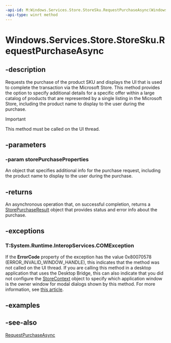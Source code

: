```yaml
---
-api-id: M:Windows.Services.Store.StoreSku.RequestPurchaseAsync(Windows.Services.Store.StorePurchaseProperties)
-api-type: winrt method
---
```


<!-- Method syntax
public Windows.Foundation.IAsyncOperation<Windows.Services.Store.StorePurchaseResult> RequestPurchaseAsync(Windows.Services.Store.StorePurchaseProperties storePurchaseProperties)
-->

# Windows.Services.Store.StoreSku.RequestPurchaseAsync

## -description
Requests the purchase of the product SKU and displays the UI that is used to complete the transaction via the Microsoft Store. This method provides the option to specify additional details for a specific offer within a large catalog of products that are represented by a single listing in the Microsoft Store, including the product name to display to the user during the purchase.

> [!IMPORTANT]
> This method must be called on the UI thread.

## -parameters
### -param storePurchaseProperties
An object that specifies additional info for the purchase request, including the product name to display to the user during the purchase.

## -returns
An asynchronous operation that, on successful completion, returns a [StorePurchaseResult](storepurchaseresult.md) object that provides status and error info about the purchase.

## -exceptions
### T:System.Runtime.InteropServices.COMException

If the **ErrorCode** property of the exception has the value 0x80070578 (ERROR_INVALID_WINDOW_HANDLE), this indicates that the method was not called on the UI thread. If you are calling this method in a desktop application that uses the Desktop Bridge, this can also indicate that you did not configure the [StoreContext](storecontext.md) object to specify which application window is the owner window for modal dialogs shown by this method. For more information, see [this article](/windows/uwp/monetize/in-app-purchases-and-trials#desktop).

## -examples

## -see-also
[RequestPurchaseAsync](storesku_requestpurchaseasync_1696674465.md)
